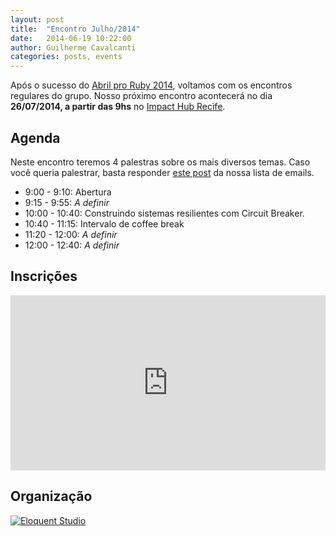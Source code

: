 ```yaml
---
layout: post
title:  "Encontro Julho/2014"
date:   2014-06-19 10:22:00
author: Guilherme Cavalcanti
categories: posts, events
---
```


Após o sucesso do [Abril pro Ruby 2014](http://abrilproruby.com/pt/), voltamos com os encontros regulares do grupo. Nosso próximo encontro acontecerá no dia __26/07/2014, a partir das 9hs__ no [Impact Hub Recife](https://recife.impacthub.net).

## Agenda

Neste encontro teremos 4 palestras sobre os mais diversos temas. Caso você queria palestrar, basta responder [este post](https://groups.google.com/forum/#!topic/frevo-on-rails/5LXMberj2MI) da nossa lista de emails.

- 9:00 - 9:10: Abertura
- 9:15 - 9:55: _A definir_
- 10:00 - 10:40: Construindo sistemas resilientes com Circuit Breaker.
- 10:40 - 11:15: Intervalo de coffee break
- 11:20 - 12:00: _A definir_
- 12:00 - 12:40: _A definir_

## Inscrições

<iframe allowtransparency="true" frameborder="0" height="280px" hspace="0" marginheight="5" marginwidth="5" scrolling="auto" src="http://even.tc/21-frevo-on-rails/embedded" vspace="0" width="100%"> </iframe>

## Organização

[![Eloquent
Studio](/images/eloquent-studio.png)](http://facebook.com/geteloquent)
